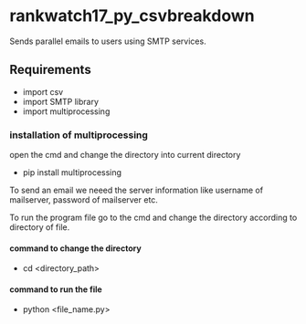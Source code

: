 # rankwatch17_py_csvbreakdown
Sends parallel emails to users using SMTP services.
## Requirements
* import csv
* import SMTP library
* import multiprocessing
### installation of multiprocessing
open the cmd and change the directory into current directory
* pip install multiprocessing

To send an email we neeed the server information like username of mailserver, password of mailserver etc.


To run the program file go to the cmd and change the directory according to directory of file. 
#### command to change the directory
* cd <directory_path>
#### command to run the file
* python <file_name.py> 

